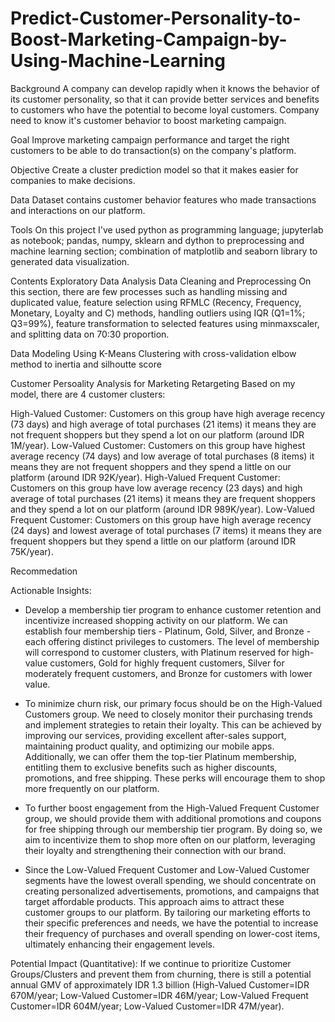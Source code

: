 # Predict-Customer-Personality-to-Boost-Marketing-Campaign-by-Using-Machine-Learning

Background
A company can develop rapidly when it knows the behavior of its customer personality, so that it can provide better services and benefits to customers who have the potential to become loyal customers. Company need to know it's customer behavior to boost marketing campaign.

Goal
Improve marketing campaign performance and target the right customers to be able to do transaction(s) on the company's platform.

Objective
Create a cluster prediction model so that it makes easier for companies to make decisions.

Data
Dataset contains customer behavior features who made transactions and interactions on our platform.

Tools
On this project I've used python as programming language; jupyterlab as notebook; pandas, numpy, sklearn and dython to preprocessing and machine learning section; combination of matplotlib and seaborn library to generated data visualization.

Contents
Exploratory Data Analysis
Data Cleaning and Preprocessing
On this section, there are few processes such as handling missing and duplicated value, feature selection using RFMLC (Recency, Frequency, Monetary, Loyalty and C) methods, handling outliers using IQR (Q1=1%; Q3=99%), feature transformation to selected features using minmaxscaler, and splitting data on 70:30 proportion.

Data Modeling
Using K-Means Clustering with cross-validation elbow method to inertia and silhoutte score

Customer Persoality Analysis for Marketing Retargeting
Based on my model, there are 4 customer clusters:

High-Valued Customer: Customers on this group have high average recency (73 days) and high average of total purchases (21 items) it means they are not frequent shoppers but they spend a lot on our platform (around IDR 1M/year).
Low-Valued Customer: Customers on this group have highest average recency (74 days) and low average of total purchases (8 items) it means they are not frequent shoppers and they spend a little on our platform (around IDR 92K/year).
High-Valued Frequent Customer: Customers on this group have low average recency (23 days) and high average of total purchases (21 items) it means they are frequent shoppers and they spend a lot on our platform (around IDR 989K/year).
Low-Valued Frequent Customer: Customers on this group have high average recency (24 days) and lowest average of total purchases (7 items) it means they are frequent shoppers but they spend a little on our platform (around IDR 75K/year).

Recommedation

Actionable Insights:
- Develop a membership tier program to enhance customer retention and incentivize increased shopping activity on our platform. We can establish four membership tiers - Platinum, Gold, Silver, and Bronze - each offering distinct privileges to customers. The level of membership will correspond to customer clusters, with Platinum reserved for high-value customers, Gold for highly frequent customers, Silver for moderately frequent customers, and Bronze for customers with lower value.

- To minimize churn risk, our primary focus should be on the High-Valued Customers group. We need to closely monitor their purchasing trends and implement strategies to retain their loyalty. This can be achieved by improving our services, providing excellent after-sales support, maintaining product quality, and optimizing our mobile apps. Additionally, we can offer them the top-tier Platinum membership, entitling them to exclusive benefits such as higher discounts, promotions, and free shipping. These perks will encourage them to shop more frequently on our platform.

- To further boost engagement from the High-Valued Frequent Customer group, we should provide them with additional promotions and coupons for free shipping through our membership tier program. By doing so, we aim to incentivize them to shop more often on our platform, leveraging their loyalty and strengthening their connection with our brand.

- Since the Low-Valued Frequent Customer and Low-Valued Customer segments have the lowest overall spending, we should concentrate on creating personalized advertisements, promotions, and campaigns that target affordable products. This approach aims to attract these customer groups to our platform. By tailoring our marketing efforts to their specific preferences and needs, we have the potential to increase their frequency of purchases and overall spending on lower-cost items, ultimately enhancing their engagement levels.

Potential Impact (Quantitative):
If we continue to prioritize Customer Groups/Clusters and prevent them from churning, there is still a potential annual GMV of approximately IDR 1.3 billion (High-Valued Customer=IDR 670M/year; Low-Valued Customer=IDR 46M/year; Low-Valued Frequent Customer=IDR 604M/year; Low-Valued Customer=IDR 47M/year).
